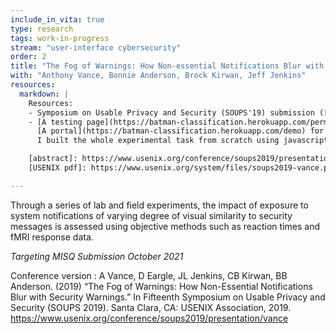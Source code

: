 ```yaml
---
include_in_vita: true
type: research
tags: work-in-progress
stream: "user-interface cybersecurity"
order: 2
title: "The Fog of Warnings: How Non-essential Notifications Blur with Security Warnings"
with: "Anthony Vance, Bonnie Anderson, Brock Kirwan, Jeff Jenkins"
resources:
  markdown: |
    Resources:
    - Symposium on Usable Privacy and Security (SOUPS'19) submission ([abstract], [USENIX pdf])
    - [A testing page](https://batman-classification.herokuapp.com/permissions) for some of the modals I made for use during the task, and
      [A portal](https://batman-classification.herokuapp.com/demo) for testing treatment conditions and full or piecemeal task protocol.
      I built the whole experimental task from scratch using javascript and the PsiTurk python framework.

    [abstract]: https://www.usenix.org/conference/soups2019/presentation/vance
    [USENIX pdf]: https://www.usenix.org/system/files/soups2019-vance.pdf

---
```


Through a series of lab and field experiments, the impact of exposure to system notifications of varying degree
of visual similarity to security messages is assessed using objective methods such as reaction times and fMRI response data.

_Targeting MISQ Submission October 2021_

Conference version
: A Vance, D Eargle, JL Jenkins, CB Kirwan, BB Anderson. (2019) “The Fog of Warnings: How Non-Essential Notifications Blur with Security Warnings.” In Fifteenth Symposium on Usable Privacy and Security (SOUPS 2019). Santa Clara, CA: USENIX Association, 2019. <https://www.usenix.org/conference/soups2019/presentation/vance>
